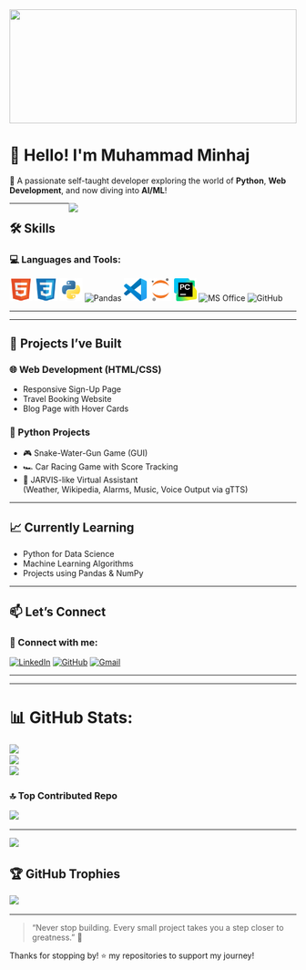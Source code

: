<img align="top" width="100%" src="https://img5.thuthuatphanmem.vn/uploads/2021/12/20/anh-dong-chu-welcome-don-gian-dep_075903222.gif" height="200px">

# 👋 Hello! I'm Muhammad Minhaj

🎯 A passionate self-taught developer exploring the world of **Python**, **Web Development**, and now diving into **AI/ML**!

<img align="right" src="https://cdn.prod.website-files.com/624ac40503a527cf47af4192/65a8e037a9cf99aabbe9e385_ai-gif-generator-7.gif" width="400px" />

---

## 🛠️ Skills

### 💻 Languages and Tools:
<p align="left">
  <img src="https://raw.githubusercontent.com/devicons/devicon/master/icons/html5/html5-original.svg" alt="HTML" width="40" height="40"/>
  <img src="https://raw.githubusercontent.com/devicons/devicon/master/icons/css3/css3-original.svg" alt="CSS" width="40" height="40"/>
  <img src="https://raw.githubusercontent.com/devicons/devicon/master/icons/python/python-original.svg" alt="Python" width="40" height="40"/>
  <img src="https://pandas.pydata.org/static/img/pandas_mark.svg" alt="Pandas" width="40" height="40"/>
  <img src="https://raw.githubusercontent.com/devicons/devicon/master/icons/vscode/vscode-original.svg" alt="VSCode" width="40" height="40"/>
  <img src="https://raw.githubusercontent.com/devicons/devicon/master/icons/jupyter/jupyter-original.svg" alt="Jupyter" width="40" height="40"/>
  <img src="https://raw.githubusercontent.com/devicons/devicon/master/icons/pycharm/pycharm-original.svg" alt="PyCharm" width="40" height="40"/>
  <img src="https://img.icons8.com/color/48/000000/microsoft-office-2019.png" alt="MS Office" width="40" height="40"/>
  <img src="https://img.icons8.com/ios-filled/50/ffffff/github.png" alt="GitHub" width="40" height="40"/>
</p>

---

---

## 🧪 Projects I’ve Built

### 🌐 Web Development (HTML/CSS)
- Responsive Sign-Up Page
- Travel Booking Website
- Blog Page with Hover Cards

### 🐍 Python Projects
- 🎮 Snake-Water-Gun Game (GUI)
- 🏎️ Car Racing Game with Score Tracking
- 🧠 JARVIS-like Virtual Assistant  
  (Weather, Wikipedia, Alarms, Music, Voice Output via gTTS)

---

## 📈 Currently Learning

- Python for Data Science
- Machine Learning Algorithms
- Projects using Pandas & NumPy

---

## 📫 Let’s Connect

### 🔗 Connect with me:
<p align="left">
  <a href="https://www.linkedin.com/in/Muhammad Minhaj" target="_blank"><img src="https://img.icons8.com/color/48/linkedin.png" alt="LinkedIn" width="40" height="40"/></a>
  <a href="https://github.com/MuhammadMinhaj22" target="_blank"><img src="https://img.icons8.com/ios-filled/50/ffffff/github.png" alt="GitHub" width="40" height="40"/></a>
  <a href="mailto:your.minhajmuhammad265@gmail.com"><img src="https://img.icons8.com/color/48/gmail-new.png" alt="Gmail" width="40" height="40"/></a>
</p>

---

---



# 📊 GitHub Stats:
![](https://github-readme-stats.vercel.app/api?username=MuhammadMinhaj22&theme=shadow_green&hide_border=false&include_all_commits=false&count_private=false)<br/>
![](https://nirzak-streak-stats.vercel.app/?user=MuhammadMinhaj22&theme=shadow_green&hide_border=false)<br/>
![](https://github-readme-stats.vercel.app/api/top-langs/?username=MuhammadMinhaj22&theme=shadow_green&hide_border=false&include_all_commits=false&count_private=false&layout=compact)

### 🔝 Top Contributed Repo
![](https://github-contributor-stats.vercel.app/api?username=MuhammadMinhaj22&limit=5&theme=shadow_green&combine_all_yearly_contributions=true)

---
[![](https://visitcount.itsvg.in/api?id=MuhammadMinhaj22&icon=0&color=0)](https://visitcount.itsvg.in)

## 🏆 GitHub Trophies
![](https://github-profile-trophy.vercel.app/?username=MuhammadMinhaj22&theme=shadow_green&no-frame=false&no-bg=true&margin-w=4)

---


<!-- Proudly created with GPRM ( https://gprm.itsvg.in ) -->

<!-- Proudly created with GPRM ( https://gprm.itsvg.in ) -->
<!-- Proudly created with GPRM ( https://gprm.itsvg.in ) -->


> “Never stop building. Every small project takes you a step closer to greatness.” 🚀

Thanks for stopping by! ⭐️ my repositories to support my journey!

